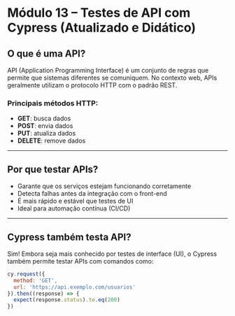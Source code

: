 # Módulo 13 – Testes de API com Cypress (Atualizado e Didático)

## O que é uma API?

API (Application Programming Interface) é um conjunto de regras que permite que sistemas diferentes se comuniquem. No contexto web, APIs geralmente utilizam o protocolo HTTP com o padrão REST.

### Principais métodos HTTP:

- **GET**: busca dados
- **POST**: envia dados
- **PUT**: atualiza dados
- **DELETE**: remove dados

---

## Por que testar APIs?

- Garante que os serviços estejam funcionando corretamente
- Detecta falhas antes da integração com o front-end
- É mais rápido e estável que testes de UI
- Ideal para automação contínua (CI/CD)

---

## Cypress também testa API?

Sim! Embora seja mais conhecido por testes de interface (UI), o Cypress também permite testar APIs com comandos como:

```js
cy.request({
  method: 'GET',
  url: 'https://api.exemplo.com/usuarios'
}).then((response) => {
  expect(response.status).to.eq(200)
})
